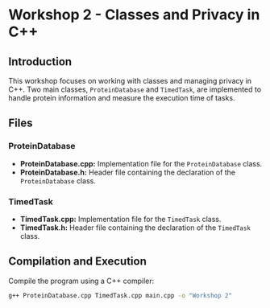 # Workshop 2 - Classes and Privacy in C++

## Introduction

This workshop focuses on working with classes and managing privacy in C++. Two main classes, `ProteinDatabase` and `TimedTask`, are implemented to handle protein information and measure the execution time of tasks.

## Files

### ProteinDatabase

- **ProteinDatabase.cpp:** Implementation file for the `ProteinDatabase` class.
- **ProteinDatabase.h:** Header file containing the declaration of the `ProteinDatabase` class.

### TimedTask

- **TimedTask.cpp:** Implementation file for the `TimedTask` class.
- **TimedTask.h:** Header file containing the declaration of the `TimedTask` class.

## Compilation and Execution

Compile the program using a C++ compiler:

```bash
g++ ProteinDatabase.cpp TimedTask.cpp main.cpp -o "Workshop 2"
